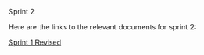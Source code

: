 Sprint 2

Here are the links to the relevant documents for sprint 2:

[Sprint 1 Revised](https://github.com/RyanBHuynh/CS-4320-Semester-Project/blob/sprint2/sprint1.md)

